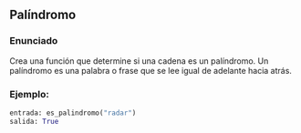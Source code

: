 ## Palíndromo

### Enunciado
Crea una función que determine si una cadena es un palíndromo. Un palíndromo es una palabra o frase que se lee igual de adelante hacia atrás.

### Ejemplo:
```python
entrada: es_palindromo("radar")
salida: True





